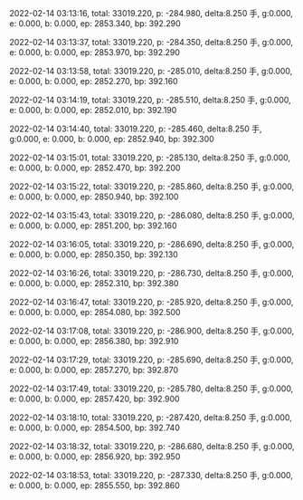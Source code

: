 2022-02-14 03:13:16, total: 33019.220, p: -284.980, delta:8.250 手, g:0.000, e: 0.000, b: 0.000, ep: 2853.340, bp: 392.290

2022-02-14 03:13:37, total: 33019.220, p: -284.350, delta:8.250 手, g:0.000, e: 0.000, b: 0.000, ep: 2853.970, bp: 392.290

2022-02-14 03:13:58, total: 33019.220, p: -285.010, delta:8.250 手, g:0.000, e: 0.000, b: 0.000, ep: 2852.270, bp: 392.160

2022-02-14 03:14:19, total: 33019.220, p: -285.510, delta:8.250 手, g:0.000, e: 0.000, b: 0.000, ep: 2852.010, bp: 392.190

2022-02-14 03:14:40, total: 33019.220, p: -285.460, delta:8.250 手, g:0.000, e: 0.000, b: 0.000, ep: 2852.940, bp: 392.300

2022-02-14 03:15:01, total: 33019.220, p: -285.130, delta:8.250 手, g:0.000, e: 0.000, b: 0.000, ep: 2852.470, bp: 392.200

2022-02-14 03:15:22, total: 33019.220, p: -285.860, delta:8.250 手, g:0.000, e: 0.000, b: 0.000, ep: 2850.940, bp: 392.100

2022-02-14 03:15:43, total: 33019.220, p: -286.080, delta:8.250 手, g:0.000, e: 0.000, b: 0.000, ep: 2851.200, bp: 392.160

2022-02-14 03:16:05, total: 33019.220, p: -286.690, delta:8.250 手, g:0.000, e: 0.000, b: 0.000, ep: 2850.350, bp: 392.130

2022-02-14 03:16:26, total: 33019.220, p: -286.730, delta:8.250 手, g:0.000, e: 0.000, b: 0.000, ep: 2852.310, bp: 392.380

2022-02-14 03:16:47, total: 33019.220, p: -285.920, delta:8.250 手, g:0.000, e: 0.000, b: 0.000, ep: 2854.080, bp: 392.500

2022-02-14 03:17:08, total: 33019.220, p: -286.900, delta:8.250 手, g:0.000, e: 0.000, b: 0.000, ep: 2856.380, bp: 392.910

2022-02-14 03:17:29, total: 33019.220, p: -285.690, delta:8.250 手, g:0.000, e: 0.000, b: 0.000, ep: 2857.270, bp: 392.870

2022-02-14 03:17:49, total: 33019.220, p: -285.780, delta:8.250 手, g:0.000, e: 0.000, b: 0.000, ep: 2857.420, bp: 392.900

2022-02-14 03:18:10, total: 33019.220, p: -287.420, delta:8.250 手, g:0.000, e: 0.000, b: 0.000, ep: 2854.500, bp: 392.740

2022-02-14 03:18:32, total: 33019.220, p: -286.680, delta:8.250 手, g:0.000, e: 0.000, b: 0.000, ep: 2856.920, bp: 392.950

2022-02-14 03:18:53, total: 33019.220, p: -287.330, delta:8.250 手, g:0.000, e: 0.000, b: 0.000, ep: 2855.550, bp: 392.860